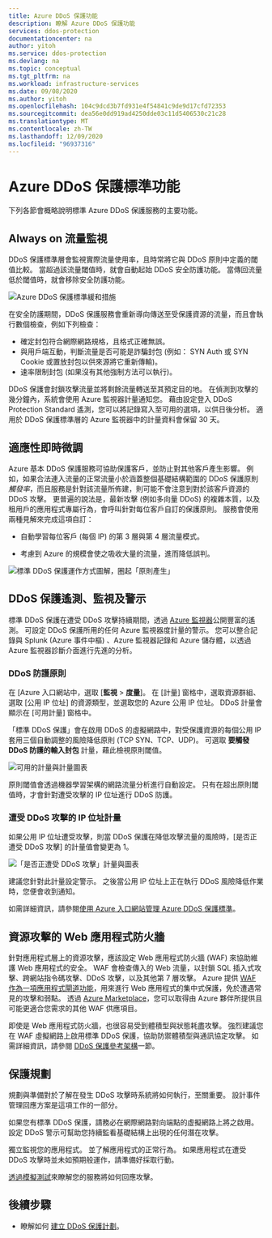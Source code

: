 ```yaml
---
title: Azure DDoS 保護功能
description: 瞭解 Azure DDoS 保護功能
services: ddos-protection
documentationcenter: na
author: yitoh
ms.service: ddos-protection
ms.devlang: na
ms.topic: conceptual
ms.tgt_pltfrm: na
ms.workload: infrastructure-services
ms.date: 09/08/2020
ms.author: yitoh
ms.openlocfilehash: 104c9dcd3b7fd931e4f54841c9de9d17cfd72353
ms.sourcegitcommit: dea56e0dd919ad4250dde03c11d5406530c21c28
ms.translationtype: MT
ms.contentlocale: zh-TW
ms.lasthandoff: 12/09/2020
ms.locfileid: "96937316"
---
```

# <a name="azure-ddos-protection-standard-features"></a>Azure DDoS 保護標準功能

下列各節會概略說明標準 Azure DDoS 保護服務的主要功能。

## <a name="always-on-traffic-monitoring"></a>Always on 流量監視

DDoS 保護標準層會監視實際流量使用率，且時常將它與 DDoS 原則中定義的閾值比較。 當超過該流量閾值時，就會自動起始 DDoS 安全防護功能。 當傳回流量低於閾值時，就會移除安全防護功能。

![Azure DDoS 保護標準緩和措施](./media/ddos-protection-overview/mitigation.png)

在安全防護期間，DDoS 保護服務會重新導向傳送至受保護資源的流量，而且會執行數個檢查，例如下列檢查：

- 確定封包符合網際網路規格，且格式正確無誤。
- 與用戶端互動，判斷流量是否可能是詐騙封包 (例如： SYN Auth 或 SYN Cookie 或置放封包以供來源將它重新傳輸)。
- 速率限制封包 (如果沒有其他強制方法可以執行)。

DDoS 保護會封鎖攻擊流量並將剩餘流量轉送至其預定目的地。 在偵測到攻擊的幾分鐘內，系統會使用 Azure 監視器計量通知您。 藉由設定登入 DDoS Protection Standard 遙測，您可以將記錄寫入至可用的選項，以供日後分析。 適用於 DDoS 保護標準層的 Azure 監視器中的計量資料會保留 30 天。

## <a name="adaptive-real-time-tuning"></a>適應性即時微調

Azure 基本 DDoS 保護服務可協助保護客戶，並防止對其他客戶產生影響。 例如，如果合法連入流量的正常流量小於涵蓋整個基礎結構範圍的 DDoS 保護原則 *觸發率*，而且服務是針對該流量所佈建，則可能不會注意到對於該客戶資源的 DDoS 攻擊。 更普遍的說法是，最新攻擊 (例如多向量 DDoS) 的複雜本質，以及租用戶的應用程式專屬行為，會呼叫針對每位客戶自訂的保護原則。 服務會使用兩種見解來完成這項自訂：

- 自動學習每位客戶 (每個 IP) 的第 3 層與第 4 層流量模式。

- 考慮到 Azure 的規模會使之吸收大量的流量，進而降低誤判。

![標準 DDoS 保護運作方式圖解，圈起「原則產生」](./media/ddos-best-practices/image-5.png)

## <a name="ddos-protection-telemetry-monitoring-and-alerting"></a>DDoS 保護遙測、監視及警示

標準 DDoS 保護在遭受 DDoS 攻擊持續期間，透過 [Azure 監視器](../azure-monitor/overview.md)公開豐富的遙測。 可設定 DDoS 保護所用的任何 Azure 監視器度計量的警示。 您可以整合記錄與 Splunk (Azure 事件中樞) 、Azure 監視器記錄和 Azure 儲存體，以透過 Azure 監視器診斷介面進行先進的分析。

### <a name="ddos-mitigation-policies"></a>DDoS 防護原則

在 [Azure 入口網站中，選取 [**監視**  >  **度量**]。 在 [計量] 窗格中，選取資源群組、選取 [公用 IP 位址] 的資源類型，並選取您的 Azure 公用 IP 位址。 DDoS 計量會顯示在 [可用計量] 窗格中。

「標準 DDoS 保護」會在啟用 DDoS 的虛擬網路中，對受保護資源的每個公用 IP 套用三個自動調整的風險降低原則 (TCP SYN、TCP、UDP)。 可選取 **要觸發 DDoS 防護的輸入封包** 計量，藉此檢視原則閾值。

![可用的計量與計量圖表](./media/ddos-best-practices/image-7.png)

原則閾值會透過機器學習架構的網路流量分析進行自動設定。 只有在超出原則閾值時，才會針對遭受攻擊的 IP 位址進行 DDoS 防護。

### <a name="metric-for-an-ip-address-under-ddos-attack"></a>遭受 DDoS 攻擊的 IP 位址計量

如果公用 IP 位址遭受攻擊，則當 DDoS 保護在降低攻擊流量的風險時，[是否正遭受 DDoS 攻擊] 的計量值會變更為 1。

![「是否正遭受 DDoS 攻擊」計量與圖表](./media/ddos-best-practices/image-8.png)

建議您針對此計量設定警示。 之後當公用 IP 位址上正在執行 DDoS 風險降低作業時，您便會收到通知。

如需詳細資訊，請參閱[使用 Azure 入口網站管理 Azure DDoS 保護標準](manage-ddos-protection.md)。

## <a name="web-application-firewall-for-resource-attacks"></a>資源攻擊的 Web 應用程式防火牆

針對應用程式層上的資源攻擊，應該設定 Web 應用程式防火牆 (WAF) 來協助維護 Web 應用程式的安全。 WAF 會檢查傳入的 Web 流量，以封鎖 SQL 插入式攻擊、跨網站指令碼攻擊、DDoS 攻擊，以及其他第 7 層攻擊。 Azure 提供 [WAF 作為一項應用程式閘道功能](../web-application-firewall/ag/ag-overview.md)，用來進行 Web 應用程式的集中式保護，免於遭遇常見的攻擊和弱點。 透過 [Azure Marketplace](https://azuremarketplace.microsoft.com/marketplace/apps?search=WAF&page=1)，您可以取得由 Azure 夥伴所提供且可能更適合您需求的其他 WAF 供應項目。

即使是 Web 應用程式防火牆，也很容易受到體積型與狀態耗盡攻擊。 強烈建議您在 WAF 虛擬網路上啟用標準 DDoS 保護，協助防禦體積型與通訊協定攻擊。 如需詳細資訊，請參閱 [DDoS 保護參考架構](ddos-protection-reference-architectures.md)一節。

## <a name="protection-planning"></a>保護規劃

規劃與準備對於了解在發生 DDoS 攻擊時系統將如何執行，至關重要。 設計事件管理回應方案是這項工作的一部分。

如果您有標準 DDoS 保護，請務必在網際網路對向端點的虛擬網路上將之啟用。 設定 DDoS 警示可幫助您持續監看基礎結構上出現的任何潛在攻擊。 

獨立監視您的應用程式。 並了解應用程式的正常行為。 如果應用程式在遭受 DDoS 攻擊時並未如預期般運作，請準備好採取行動。 

[透過模擬測試](test-through-simulations.md)來瞭解您的服務將如何回應攻擊。

## <a name="next-steps"></a>後續步驟

- 瞭解如何 [建立 DDoS 保護計劃](manage-ddos-protection.md)。